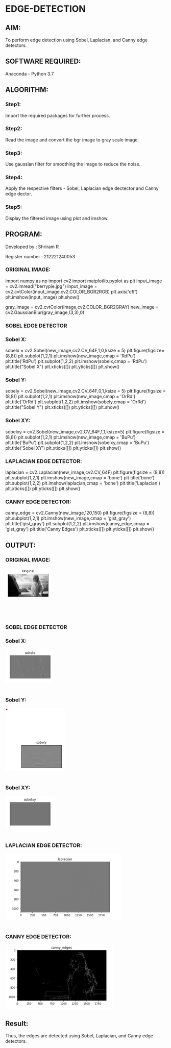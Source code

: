 # EDGE-DETECTION
## AIM:
To perform edge detection using Sobel, Laplacian, and Canny edge detectors.

## SOFTWARE REQUIRED:
Anaconda - Python 3.7

## ALGORITHM:
### Step1:
Import the required packages for further process.


### Step2:
Read the image and convert the bgr image to gray scale image.

### Step3:
Use gaussian filter for smoothing the image to reduce the noise.
### Step4:
Apply the respective filters - Sobel, Laplacian edge dectector and Canny edge dector.

### Step5:
Display the filtered image using plot and imshow.

 
## PROGRAM:
Developed by : Shriram R

Register number : 212221240053

### ORIGINAL IMAGE:

import numpy as np
import cv2
import matplotlib.pyplot as plt
input_image = cv2.imread("berrypie.jpg")
input_image = cv2.cvtColor(input_image,cv2.COLOR_BGR2RGB)
plt.axis('off')
plt.imshow(input_image)
plt.show()


gray_image = cv2.cvtColor(image,cv2.COLOR_BGR2GRAY)
new_image = cv2.GaussianBlur(gray_image,(3,3),0)

### SOBEL EDGE DETECTOR
### Sobel X:

sobelx = cv2.Sobel(new_image,cv2.CV_64F,1,0,ksize = 5)
plt.figure(figsize=(8,8))
plt.subplot(1,2,1)
plt.imshow(new_image,cmap = 'RdPu')
plt.title('RdPu')
plt.subplot(1,2,2)
plt.imshow(sobelx,cmap = 'RdPu')
plt.title("Sobel X")
plt.xticks([])
plt.yticks([])
plt.show()


### Sobel Y:

sobely = cv2.Sobel(new_image,cv2.CV_64F,0,1,ksize = 5)
plt.figure(figsize = (8,8))
plt.subplot(1,2,1)
plt.imshow(new_image,cmap = 'OrRd')
plt.title('OrRd')
plt.subplot(1,2,2)
plt.imshow(sobely,cmap = 'OrRd')
plt.title("Sobel Y")
plt.xticks([])
plt.yticks([])
plt.show()



### Sobel XY:

sobelxy = cv2.Sobel(new_image,cv2.CV_64F,1,1,ksize=5)
plt.figure(figsize = (8,8))
plt.subplot(1,2,1)
plt.imshow(new_image,cmap = 'BuPu')
plt.title('BuPu')
plt.subplot(1,2,2)
plt.imshow(sobelxy,cmap = 'BuPu')
plt.title('Sobel XY')
plt.xticks([])
plt.yticks([])
plt.show()


### LAPLACIAN EDGE DETECTOR:

laplacian = cv2.Laplacian(new_image,cv2.CV_64F)
plt.figure(figsize = (8,8))
plt.subplot(1,2,1)
plt.imshow(new_image,cmap = 'bone')
plt.title('bone')
plt.subplot(1,2,2)
plt.imshow(laplacian,cmap = 'bone')
plt.title('Laplacian')
plt.xticks([])
plt.yticks([])
plt.show()



### CANNY EDGE DETECTOR:

canny_edge = cv2.Canny(new_image,120,150)
plt.figure(figsize = (8,8))
plt.subplot(1,2,1)
plt.imshow(new_image,cmap = 'gist_gray')
plt.title('gist_gray')
plt.subplot(1,2,2)
plt.imshow(canny_edge,cmap = 'gist_gray')
plt.title('Canny Edges')
plt.xticks([])
plt.yticks([])
plt.show()


## OUTPUT:
### ORIGINAL IMAGE:
![](ot1.png)

<br>
</br>

### SOBEL EDGE DETECTOR
### Sobel X:
![](ot2.png)
<br>
</br>

### Sobel Y:
![](ot3.png)
<br>
</br>

### Sobel XY:
![](ot4.png)
<br>
</br>

### LAPLACIAN EDGE DETECTOR:
![](ot5.png)
<br>
</br>

### CANNY EDGE DETECTOR:
![](ot6.png)
## Result:
Thus, the edges are detected using Sobel, Laplacian, and Canny edge detectors.